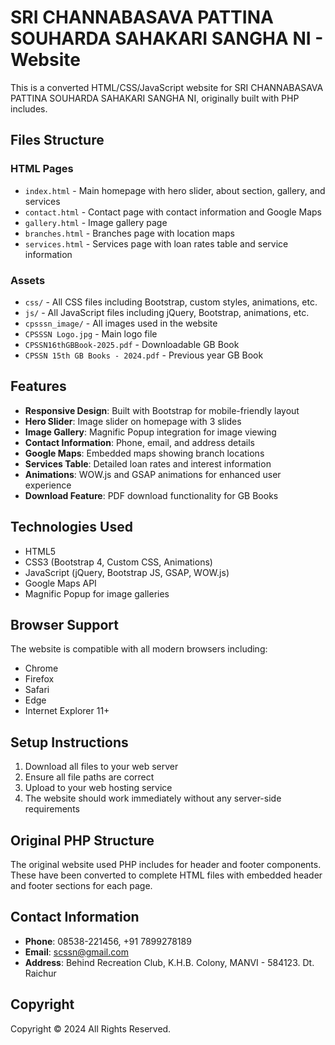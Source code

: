 # SRI CHANNABASAVA PATTINA SOUHARDA SAHAKARI SANGHA NI - Website

This is a converted HTML/CSS/JavaScript website for SRI CHANNABASAVA PATTINA SOUHARDA SAHAKARI SANGHA NI, originally built with PHP includes.

## Files Structure

### HTML Pages
- `index.html` - Main homepage with hero slider, about section, gallery, and services
- `contact.html` - Contact page with contact information and Google Maps
- `gallery.html` - Image gallery page
- `branches.html` - Branches page with location maps
- `services.html` - Services page with loan rates table and service information

### Assets
- `css/` - All CSS files including Bootstrap, custom styles, animations, etc.
- `js/` - All JavaScript files including jQuery, Bootstrap, animations, etc.
- `cpsssn_image/` - All images used in the website
- `CPSSSN Logo.jpg` - Main logo file
- `CPSSN16thGBBook-2025.pdf` - Downloadable GB Book
- `CPSSN 15th GB Books - 2024.pdf` - Previous year GB Book

## Features

- **Responsive Design**: Built with Bootstrap for mobile-friendly layout
- **Hero Slider**: Image slider on homepage with 3 slides
- **Image Gallery**: Magnific Popup integration for image viewing
- **Contact Information**: Phone, email, and address details
- **Google Maps**: Embedded maps showing branch locations
- **Services Table**: Detailed loan rates and interest information
- **Animations**: WOW.js and GSAP animations for enhanced user experience
- **Download Feature**: PDF download functionality for GB Books

## Technologies Used

- HTML5
- CSS3 (Bootstrap 4, Custom CSS, Animations)
- JavaScript (jQuery, Bootstrap JS, GSAP, WOW.js)
- Google Maps API
- Magnific Popup for image galleries

## Browser Support

The website is compatible with all modern browsers including:
- Chrome
- Firefox
- Safari
- Edge
- Internet Explorer 11+

## Setup Instructions

1. Download all files to your web server
2. Ensure all file paths are correct
3. Upload to your web hosting service
4. The website should work immediately without any server-side requirements

## Original PHP Structure

The original website used PHP includes for header and footer components. These have been converted to complete HTML files with embedded header and footer sections for each page.

## Contact Information

- **Phone**: 08538-221456, +91 7899278189
- **Email**: scssn@gmail.com
- **Address**: Behind Recreation Club, K.H.B. Colony, MANVI - 584123. Dt. Raichur

## Copyright

Copyright © 2024 All Rights Reserved.
